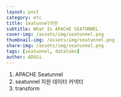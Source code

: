 ```yaml
---
layout: post
category: etc
title: Seatunnel이란
subtitle: What Is APACHE SEATUNNEL
cover-img: /assets/img/seatunnel.png
thumbnail-img: /assets/img/seatunnel.png
share-img: /assets/img/seatunnel.png
tags: [seatunnel, datalake]
author: ADGGi
---
```


1. APACHE Seatunnel
2. seatunnel 지원 데이터 커넥터
3. transform
